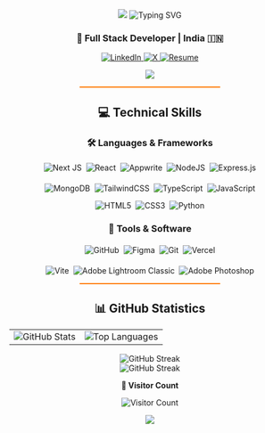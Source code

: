 <div align="center">
  
<img src="https://capsule-render.vercel.app/api?type=waving&color=FF7800&height=100&section=header" />

<img src="https://readme-typing-svg.herokuapp.com?font=Fira+Code&weight=600&size=40&pause=900&color=FF7800&center=true&vCenter=true&random=false&width=600&height=100&lines=Hi+%F0%9F%91%8B+I'm+Soham+Sadhukhan" alt="Typing SVG" />

<h3>🚀 Full Stack Developer | India 🇮🇳</h3>

<p>
  <a href="https://linkedin.com/in/sohamsadhukhan">
    <img src="https://img.shields.io/badge/LinkedIn-%230077B5.svg?logo=linkedin&logoColor=white" alt="LinkedIn"/>
  </a>
  <a href="https://x.com/geekSoham">
    <img src="https://img.shields.io/badge/X-black.svg?logo=X&logoColor=white" alt="X"/>
  </a>
  <a href="https://drive.google.com/file/d/12wcWVxNuRwIcbvLLoJ8ANqirlzPkquzC/view?usp=sharing">
    <img src="https://img.shields.io/badge/Resume-%23FF0000.svg?logo=adobeacrobatreader&logoColor=white" alt="Resume"/>
  </a>
</p>


<img src="https://user-images.githubusercontent.com/74038190/213910845-af37a709-8995-40d6-be59-724526e3c3d7.gif" />

<hr width="50%" style="height: 2px; background-color: #FF7800;">

<h2>💻 Technical Skills</h2>

<h3>🛠️ Languages & Frameworks</h3>
<p align="center" style="margin: 20px 0;">
  <img src="https://img.shields.io/badge/Next-black?style=for-the-badge&logo=next.js&logoColor=white" alt="Next JS"/>&nbsp;
  <img src="https://img.shields.io/badge/react-%2320232a.svg?style=for-the-badge&logo=react&logoColor=%2361DAFB" alt="React"/>&nbsp;
  <img src="https://img.shields.io/badge/Appwrite-%23FD366E.svg?style=for-the-badge&logo=appwrite&logoColor=white" alt="Appwrite"/>&nbsp;
  <img src="https://img.shields.io/badge/node.js-6DA55F?style=for-the-badge&logo=node.js&logoColor=white" alt="NodeJS"/>&nbsp;
  <img src="https://img.shields.io/badge/express.js-%23404d59.svg?style=for-the-badge&logo=express&logoColor=%2361DAFB" alt="Express.js"/>
</p>
<p align="center">
  <img src="https://img.shields.io/badge/MongoDB-%234ea94b.svg?style=for-the-badge&logo=mongodb&logoColor=white" alt="MongoDB"/>&nbsp;
  <img src="https://img.shields.io/badge/tailwindcss-%2338B2AC.svg?style=for-the-badge&logo=tailwind-css&logoColor=white" alt="TailwindCSS"/>&nbsp;
  <img src="https://img.shields.io/badge/typescript-%23007ACC.svg?style=for-the-badge&logo=typescript&logoColor=white" alt="TypeScript"/>&nbsp;
  <img src="https://img.shields.io/badge/javascript-%23323330.svg?style=for-the-badge&logo=javascript&logoColor=%23F7DF1E" alt="JavaScript"/>
</p>
<p align="center">
  <img src="https://img.shields.io/badge/html5-%23E34F26.svg?style=for-the-badge&logo=html5&logoColor=white" alt="HTML5"/>&nbsp;
  <img src="https://img.shields.io/badge/css3-%231572B6.svg?style=for-the-badge&logo=css3&logoColor=white" alt="CSS3"/>&nbsp;
  <img src="https://img.shields.io/badge/python-3670A0?style=for-the-badge&logo=python&logoColor=ffdd54" alt="Python"/>
</p>

<h3>🔧 Tools & Software</h3>
<p align="center" style="margin: 20px 0;">
  <img src="https://img.shields.io/badge/github-%23121011.svg?style=for-the-badge&logo=github&logoColor=white" alt="GitHub"/>&nbsp;
  <img src="https://img.shields.io/badge/figma-%23F24E1E.svg?style=for-the-badge&logo=figma&logoColor=white" alt="Figma"/>&nbsp;
  <img src="https://img.shields.io/badge/git-%23F05033.svg?style=for-the-badge&logo=git&logoColor=white" alt="Git"/>&nbsp;
  <img src="https://img.shields.io/badge/vercel-%23000000.svg?style=for-the-badge&logo=vercel&logoColor=white" alt="Vercel"/>
</p>
<p align="center">
  <img src="https://img.shields.io/badge/vite-%23646CFF.svg?style=for-the-badge&logo=vite&logoColor=white" alt="Vite"/>&nbsp;
  <img src="https://img.shields.io/badge/Adobe%20Lightroom%20Classic-31A8FF.svg?style=for-the-badge&logo=Adobe%20Lightroom%20Classic&logoColor=white" alt="Adobe Lightroom Classic"/>&nbsp;
  <img src="https://img.shields.io/badge/adobe%20photoshop-%2331A8FF.svg?style=for-the-badge&logo=adobe%20photoshop&logoColor=white" alt="Adobe Photoshop"/>
</p>

<hr width="50%" style="height: 2px; background-color: #FF7800;">

<h2>📊 GitHub Statistics</h2>

<table>
  <tr>
    <td>
      <img src="https://github-readme-stats.vercel.app/api?username=soham247&theme=codeSTACKr&hide_border=false&include_all_commits=false&count_private=false" alt="GitHub Stats" />
    </td>
    <td>
      <img src="https://github-readme-stats.vercel.app/api/top-langs/?username=soham247&theme=codeSTACKr&hide_border=false&include_all_commits=false&count_private=false&layout=compact" alt="Top Languages"/>
    </td>
  </tr>
</table>

  <img src="https://streak-stats.demolab.com?user=soham247&theme=codeSTACKr&hide_border=false" alt="GitHub Streak"/>

  <br>

  <img src="http://github-profile-summary-cards.vercel.app/api/cards/profile-details?username=soham247&theme=gruvbox" alt="GitHub Streak"/>

<br>

<p align="center">


  <b>👥 Visitor Count</b>
  
  <img src="https://profile-counter.glitch.me/soham247/count.svg" alt="Visitor Count"/>
</p>

<img src="https://capsule-render.vercel.app/api?type=waving&color=FF7800&height=100&section=footer" />

</div>
